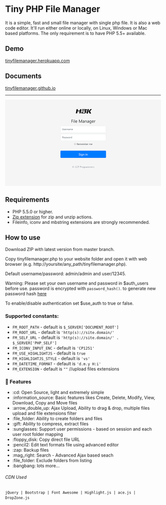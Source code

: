 # Tiny PHP File Manager
It is a simple, fast and small file manager with single php file. It is also a web code editor. It'll run either online or locally, on Linux, Windows or Mac based platforms. The only requirement is to have PHP 5.5+ available.

## Demo
<a href="https://tinyfilemanager.herokuapp.com" target="_blank">tinyfilemanager.herokuapp.com</a>

## Documents
<a href="https://tinyfilemanager.github.io/" target="_blank">tinyfilemanager.github.io</a>
<hr>

<img src="screenshot.gif" alt="H3K | Tiny File Manager">

## Requirements

- PHP 5.5.0 or higher.
- [Zip extension](http://php.net/manual/en/book.zip.php) for zip and unzip actions.
- Fileinfo, iconv and mbstring extensions are strongly recommended.

## How to use

Download ZIP with latest version from master branch.

Copy tinyfilemanager.php to your website folder and open it with web browser (e.g. http://yoursite/any_path/tinyfilemanager.php).

Default username/password: admin/admin and user/12345.

Warning: Please set your own username and password in $auth_users before use. password is encrypted with <code>password_hash()</code>. to generate new password hash <a href="https://tinyfilemanager.github.io/docs/pwd.html" target="_blank">here</a>

To enable/disable authentication set $use_auth to true or false.

### Supported constants:

- `FM_ROOT_PATH` - default is `$_SERVER['DOCUMENT_ROOT']`
- `FM_ROOT_URL` - default is `'http(s)://site.domain/'`
- `FM_SELF_URL` - default is `'http(s)://site.domain/' . $_SERVER['PHP_SELF']`
- `FM_ICONV_INPUT_ENC` - default is `'CP1251'`
- `FM_USE_HIGHLIGHTJS` - default is `true`
- `FM_HIGHLIGHTJS_STYLE` - default is `'vs'`
- `FM_DATETIME_FORMAT` - default is `'d.m.y H:i'`
- `FM_EXTENSION` - default is `""` //upload files extensions


### :loudspeaker: Features 
<ul>
<li>:cd: Open Source, light and extremely simple</li>
<li>:information_source: Basic features likes Create, Delete, Modify, View, Download, Copy and Move files </li>
<li>:arrow_double_up: Ajax Upload, Ability to drag & drop, multiple files upload and file extensions filter </li>
<li>:file_folder: Ability to create folders and files</li>
<li>:gift: Ability to compress, extract files</li>
<li>:sunglasses: Support user permissions - based on session and each user root folder mapping</li>
<li>:floppy_disk: Copy direct file URL</li>
<li>:pencil2: Edit text formats file using advanced editor</li>
<li>:zap: Backup files</li>
<li>:mag_right: Search - Advanced Ajax based seach</li>
<li>:file_folder: Exclude folders from listing</li>
<li>:bangbang: lots more...</li>
</ul>

###### CDN Used

 `jQuery | Bootstrap | Font Awesome | Highlight.js | ace.js | DropZone.js`
